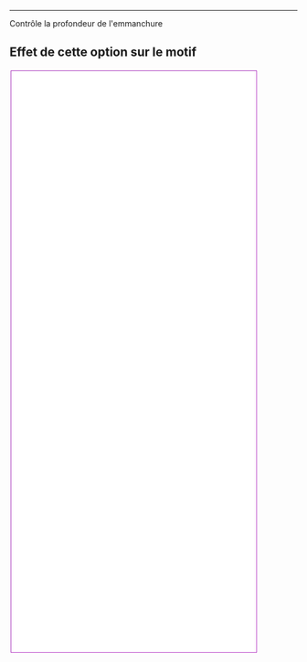 ---

Contrôle la profondeur de l'emmanchure


## Effet de cette option sur le motif
![Cette image montre l'effet de cette option en superposant plusieurs variantes qui ont une valeur différente pour cette option](tiberius_armholedrop_sample.svg "Effet de cette option sur le motif")